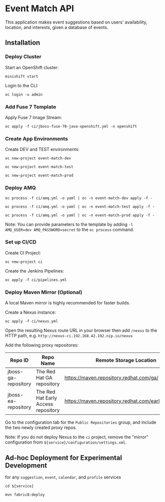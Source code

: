 # Event Match API

This application makes event suggestions based on users' availability, location, and interests, given a database of events.

## Installation

### Deploy Cluster

Start an OpenShift cluster: 

`minishift start`

Login to the CLI: 

`oc login -u admin`

### Add Fuse 7 Template

Apply Fuse 7 Image Stream: 

`oc apply -f ci/jboss-fuse-70-java-openshift.yml -n openshift`

### Create App Environments

Create DEV and TEST environments:

`oc new-project event-match-dev`

`oc new-project event-match-test`

`oc new-project event-match-prod`

### Deploy AMQ

`oc process -f ci/amq.yml -o yaml | oc -n event-match-dev apply -f -`

`oc process -f ci/amq.yml -o yaml | oc -n event-match-test apply -f -`

`oc process -f ci/amq.yml -o yaml | oc -n event-match-prod apply -f -`

Note: You can provide parameters to the template by adding `-l AMQ_USER=dev AMQ_PASSWORD=secret` to the `oc process` command.

### Set up CI/CD

Create CI Project:

`oc new-project ci`

Create the Jenkins Pipelines:

`oc apply -f ci/pipelines.yml`

### Deploy Maven Mirror (Optional)

A local Maven mirror is highly recommended for faster builds.

Create a Nexus instance:

`oc apply -f ci/nexus.yml`

Open the resulting Nexus route URL in your browser then add `/nexus` to the HTTP path, e.g. `http://nexus-ci.192.168.42.192.nip.io/nexus`

Add the following proxy repositores:

| Repo ID             | Repo Name                           | Remote Storage Location                              |
| ------------------- | ----------------------------------- | ---------------------------------------------------- |
| jboss-ga-repository | The Red Hat GA repository           | https://maven.repository.redhat.com/ga/              |
| jboss-ea-repository | The Red Hat Early Access repository | https://maven.repository.redhat.com/earlyaccess/all/ |

Go to the configuration tab for the `Public Repositories` group, and include the two newly created proxy repos.

Note: If you do not deploy Nexus to the `ci` project, remove the "mirror" configuration from `${service}/configuration/settings.xml`.

## Ad-hoc Deployment for Experimental Development

for any `suggestion`, `event`, `calendar`, and `profile` services 

`cd ${service}` 

`mvn fabric8:deploy`
